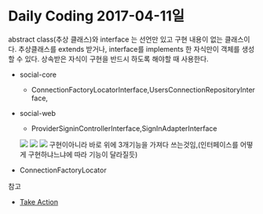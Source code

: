 # Daily Coding 2017-04-11일


abstract class(추상 클래스)와 interface 는 선언만 있고 구현 내용이 없는 클래스이다.
추상클래스를 extends 받거나, interface를 implements 한 자식만이 객체를 생성할 수 있다.
상속받은 자식이 구현을 반드시 하도록 해야할 때 사용한다.



* social-core
  * ConnectionFactoryLocatorInterface,UsersConnectionRepositoryInterface,
* social-web
  * ProviderSigninControllerInterface,SignInAdapterInterface




  ![](http://i.imgur.com/bbZPJjm.png)
  ![](http://i.imgur.com/rKJRsvq.png)
![](http://i.imgur.com/aef3jJZ.png)
구현이아니라 바로 위에 3개기능을 가져다 쓰는것임,(인터페이스를 어떻게 구현하냐느냐에 따라 기능이 달라질듯)

* ConnectionFactoryLocator



참고
* [Take Action](http://marobiana.tistory.com/58)
